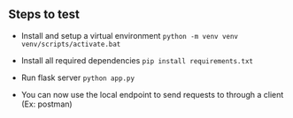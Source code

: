 ## Steps to test
* Install and setup a virtual environment
`python -m venv venv`
`venv/scripts/activate.bat`

* Install all required dependencies
`pip install requirements.txt`

* Run flask server
`python app.py`

* You can now use the local endpoint to send requests to through a client (Ex: postman)